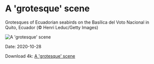 # A 'grotesque' scene

Grotesques of  Ecuadorian seabirds on the Basílica del Voto Nacional in Quito, Ecuador (© Henri Leduc/Getty Images)

![A 'grotesque' scene](https://bing.com/th?id=OHR.BasilicaVoto_EN-US0798981928_UHD.jpg&rf=LaDigue_UHD.jpg&pid=hp&w=1024&h=576)

Date: 2020-10-28

Download 4k: [A 'grotesque' scene](https://bing.com/th?id=OHR.BasilicaVoto_EN-US0798981928_UHD.jpg&rf=LaDigue_UHD.jpg&pid=hp&w=3840&h=2160)


